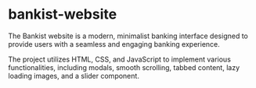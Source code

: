 # bankist-website
The Bankist website is a modern, minimalist banking interface designed to provide users with a seamless and engaging banking experience.

The project utilizes HTML, CSS, and JavaScript to implement various functionalities, including modals, smooth scrolling, tabbed content, lazy loading images, and a slider component.
